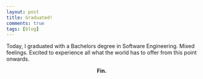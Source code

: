 ```yaml
---
layout: post
title: Graduated!
comments: true
tags: [blog]
---
```


Today, I graduated with a Bachelors degree in Software Engineering. Mixed feelings. Excited to experience all what the world has to offer from this point onwards.

<center><strong>Fin.</strong></center>